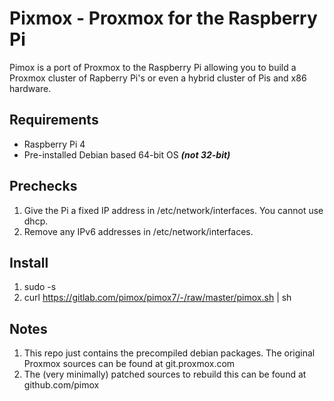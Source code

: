 Pixmox - Proxmox for the Raspberry Pi
===

Pimox is a port of Proxmox to the Raspberry Pi allowing you to build a Proxmox cluster of Rapberry Pi's or even a hybrid cluster of Pis and x86 hardware.

Requirements
---
* Raspberry Pi 4
* Pre-installed Debian based 64-bit OS ___(not 32-bit)___

Prechecks
---
1. Give the Pi a fixed IP address in /etc/network/interfaces. You cannot use dhcp.
2. Remove any IPv6 addresses in /etc/network/interfaces.

Install
---
1. sudo -s
2. curl https://gitlab.com/pimox/pimox7/-/raw/master/pimox.sh | sh

Notes
---
1. This repo just contains the precompiled debian packages. The original Proxmox sources can be found at git.proxmox.com
2. The (very minimally) patched sources to rebuild this can be found at github.com/pimox


